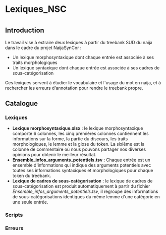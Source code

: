 # Lexiques_NSC
# 

## Introduction

Le travail vise à extraire deux lexiques à partir du treebank SUD du naija dans le cadre du projet NaijaSynCor : <br>
  * Un lexique morphosyntaxique dont chaque entrée est associée à ses traits morphologiques <br> 
  * Un lexique syntaxique dont chaque entrée est associée à ses cadres de sous-catégorisation <br>

Ces lexiques servent à étudier le vocabulaire et l'usage du mot en naija, et à rechercher les erreurs d'annotation pour rendre le treebank propre. <br>

## 
## Catalogue
### 
### Lexiques
  * **Lexique morphosyntaxique.xlsx** : le lexique morphosyntaxique comporte 6 colonnes, les cinq premières colonnes contiennent les informations sur la forme, la partie du discours, les traits morphologiques, le lemme et la glose du token. La sixième est la colonne de commentaire où nous pouvons partager nos diverses opinions pour obtenir le meilleur résultat.
  * **Ensemble_infos_arguments_potentiels.tsv** : Chaque entrée est un ensemble d'informations qui indique des arguments potentiels avec toutes ses informations syntaxiques et morphologiques pour chaque token du treebank.
  * **Lexique de cadres de sous-catégorisation** : le lexique de cadres de sous-catégorisation est produit automatiquement à partir du fichier *Ensemble_infos_arguments_potentiels.tsv*, il regroupe des informations de sous-catégorisations identiques du même lemme d'une catégorie en une seule entrée.


### Scripts


### Erreurs

